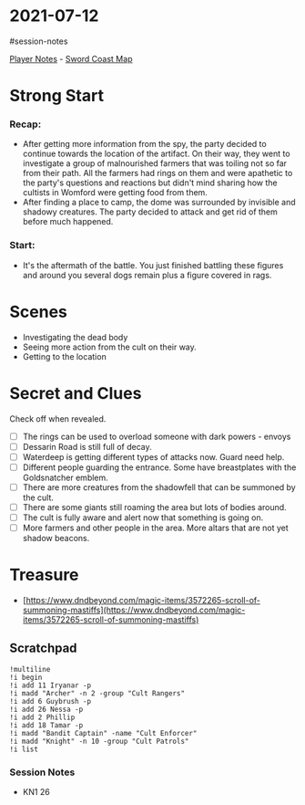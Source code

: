 # 2021-07-12

\#session-notes 

[Player Notes](https://docs.google.com/document/d/1flIOt9zdcujPfELxJ2z20Bst9zLwX4JnkvmETBPIbRU/edit#heading=h.qklgz8xzl35d) - [Sword Coast Map](https://cdn.discordapp.com/attachments/780951050278010910/799399197442965604/skt03-thenorth.jpg)

# Strong Start

### Recap:

* After getting more information from the spy, the party decided to continue towards the location of the artifact. On their way, they went to investigate a group of malnourished farmers that was toiling not so far from their path. All the farmers had rings on them and were apathetic to the party's questions and reactions but didn't mind sharing how the cultists in Womford were getting food from them.
* After finding a place to camp, the dome was surrounded by invisible and shadowy creatures. The party decided to attack and get rid of them before much happened.

### Start:

* It's the aftermath of the battle. You just finished battling these figures and around you several dogs remain plus a figure covered in rags.

# Scenes

* Investigating the dead body
* Seeing more action from the cult on their way.
* Getting to the location

# Secret and Clues

Check off when revealed.

* [ ] The rings can be used to overload someone with dark powers - envoys
* [ ] Dessarin Road is still full of decay.
* [ ] Waterdeep is getting different types of attacks now. Guard need help.
* [ ] Different people guarding the entrance. Some have breastplates with the Goldsnatcher emblem.
* [ ] There are more creatures from the shadowfell that can be summoned by the cult.
* [ ] There are some giants still roaming the area but lots of bodies around.
* [ ] The cult is fully aware and alert now that something is going on.
* [ ] More farmers and other people in the area. More altars that are not yet shadow beacons.

# Treasure

* [https://www.dndbeyond.com/magic-items/3572265-scroll-of-summoning-mastiffs](https://www.dndbeyond.com/magic-items/3572265-scroll-of-summoning-mastiffs)

## Scratchpad

````
!multiline
!i begin
!i add 11 Iryanar -p
!i madd "Archer" -n 2 -group "Cult Rangers"
!i add 6 Guybrush -p
!i add 26 Nessa -p
!i add 2 Phillip
!i add 18 Tamar -p
!i madd "Bandit Captain" -name "Cult Enforcer"
!i madd "Knight" -n 10 -group "Cult Patrols"
!i list
````

### Session Notes

* KN1 26
